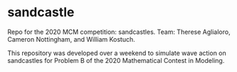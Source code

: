# sandcastle
Repo for the 2020 MCM competition: sandcastles.
Team: Therese Aglialoro, Cameron Nottingham, and William Kostuch.

This repository was developed over a weekend to simulate wave action on sandcastles for Problem B of the 2020 Mathematical Contest in Modeling.
